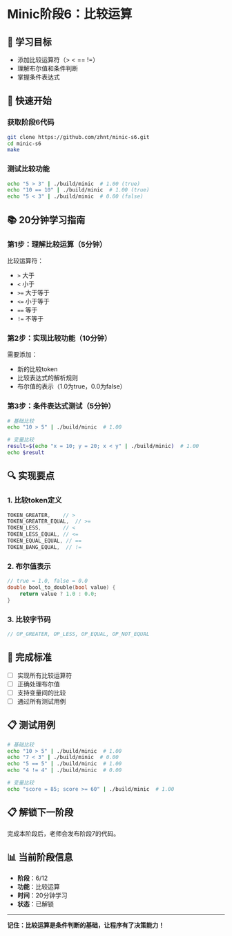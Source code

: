 # Minic阶段6：比较运算

## 🎯 学习目标
- 添加比较运算符（> < == !=）
- 理解布尔值和条件判断
- 掌握条件表达式

## 🚀 快速开始

### 获取阶段6代码
```bash
git clone https://github.com/zhnt/minic-s6.git
cd minic-s6
make
```

### 测试比较功能
```bash
echo "5 > 3" | ./build/minic  # 1.00 (true)
echo "10 == 10" | ./build/minic  # 1.00 (true)
echo "5 < 3" | ./build/minic  # 0.00 (false)
```

## 📚 20分钟学习指南

### 第1步：理解比较运算（5分钟）
比较运算符：
- `>` 大于
- `<` 小于  
- `>=` 大于等于
- `<=` 小于等于
- `==` 等于
- `!=` 不等于

### 第2步：实现比较功能（10分钟）
需要添加：
- 新的比较token
- 比较表达式的解析规则
- 布尔值的表示（1.0为true，0.0为false）

### 第3步：条件表达式测试（5分钟）
```bash
# 基础比较
echo "10 > 5" | ./build/minic  # 1.00

# 变量比较
result=$(echo "x = 10; y = 20; x < y" | ./build/minic)  # 1.00
echo $result
```

## 🔍 实现要点

### 1. 比较token定义
```c
TOKEN_GREATER,    // >
TOKEN_GREATER_EQUAL,  // >=
TOKEN_LESS,       // <
TOKEN_LESS_EQUAL, // <=
TOKEN_EQUAL_EQUAL, // ==
TOKEN_BANG_EQUAL,  // !=
```

### 2. 布尔值表示
```c
// true = 1.0, false = 0.0
double bool_to_double(bool value) {
    return value ? 1.0 : 0.0;
}
```

### 3. 比较字节码
```c
// OP_GREATER, OP_LESS, OP_EQUAL, OP_NOT_EQUAL
```

## 🎯 完成标准
- [ ] 实现所有比较运算符
- [ ] 正确处理布尔值
- [ ] 支持变量间的比较
- [ ] 通过所有测试用例

## 📋 测试用例
```bash
# 基础比较
echo "10 > 5" | ./build/minic  # 1.00
echo "7 < 3" | ./build/minic  # 0.00
echo "5 == 5" | ./build/minic  # 1.00
echo "4 != 4" | ./build/minic  # 0.00

# 变量比较
echo "score = 85; score >= 60" | ./build/minic  # 1.00
```

## 📋 解锁下一阶段
完成本阶段后，老师会发布阶段7的代码。

## 📊 当前阶段信息
- **阶段**：6/12
- **功能**：比较运算
- **时间**：20分钟学习
- **状态**：已解锁

---
**记住：比较运算是条件判断的基础，让程序有了决策能力！**